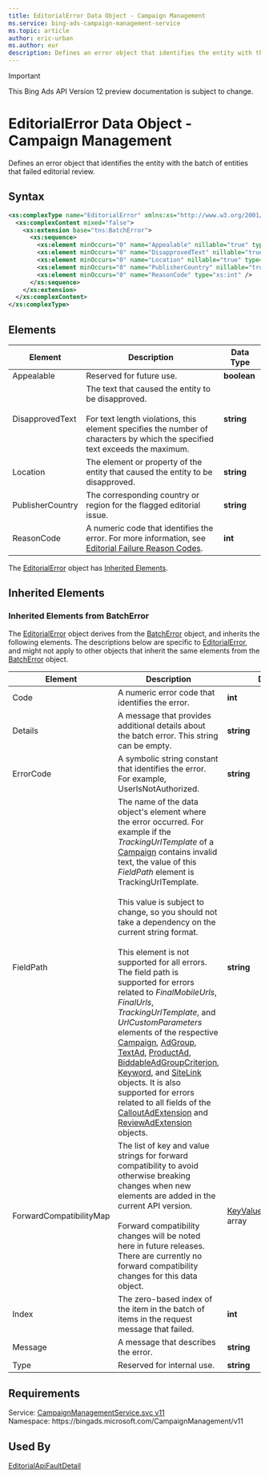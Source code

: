 ```yaml
---
title: EditorialError Data Object - Campaign Management
ms.service: bing-ads-campaign-management-service
ms.topic: article
author: eric-urban
ms.author: eur
description: Defines an error object that identifies the entity with the batch of entities that failed editorial review.
---
```

> [!IMPORTANT]
> This Bing Ads API Version 12 preview documentation is subject to change.

# EditorialError Data Object - Campaign Management
Defines an error object that identifies the entity with the batch of entities that failed editorial review.

## Syntax
```xml
<xs:complexType name="EditorialError" xmlns:xs="http://www.w3.org/2001/XMLSchema">
  <xs:complexContent mixed="false">
    <xs:extension base="tns:BatchError">
      <xs:sequence>
        <xs:element minOccurs="0" name="Appealable" nillable="true" type="xs:boolean" />
        <xs:element minOccurs="0" name="DisapprovedText" nillable="true" type="xs:string" />
        <xs:element minOccurs="0" name="Location" nillable="true" type="xs:string" />
        <xs:element minOccurs="0" name="PublisherCountry" nillable="true" type="xs:string" />
        <xs:element minOccurs="0" name="ReasonCode" type="xs:int" />
      </xs:sequence>
    </xs:extension>
  </xs:complexContent>
</xs:complexType>
```

## <a name="elements"></a>Elements

|Element|Description|Data Type|
|-----------|---------------|-------------|
|<a name="appealable"></a>Appealable|Reserved for future use.|**boolean**|
|<a name="disapprovedtext"></a>DisapprovedText|The text that caused the entity to be disapproved.<br /><br />For text length violations, this element specifies the number of characters by which the specified text exceeds the maximum.|**string**|
|<a name="location"></a>Location|The element or property of the entity that caused the entity to be disapproved.|**string**|
|<a name="publishercountry"></a>PublisherCountry|The corresponding country or region for the flagged editorial issue.|**string**|
|<a name="reasoncode"></a>ReasonCode|A numeric code that identifies the error. For more information, see [Editorial Failure Reason Codes](../guides/editorial-failure-reason-codes.md).|**int**|

The [EditorialError](editorialerror.md) object has [Inherited Elements](#inheritedelements).

## <a name="inheritedelements"></a>Inherited Elements

### <a name="inheritedelementsbatcherror"></a>Inherited Elements from BatchError
The [EditorialError](editorialerror.md) object derives from the [BatchError](batcherror.md) object, and inherits the following elements. The descriptions below are specific to [EditorialError](editorialerror.md), and might not apply to other objects that inherit the same elements from the [BatchError](batcherror.md) object.  

|Element|Description|Data Type|
|-----------|---------------|-------------|
|<a name="code"></a>Code|A numeric error code that identifies the error.|**int**|
|<a name="details"></a>Details|A message that provides additional details about the batch error. This string can be empty.|**string**|
|<a name="errorcode"></a>ErrorCode|A symbolic string constant that identifies the error. For example, UserIsNotAuthorized.|**string**|
|<a name="fieldpath"></a>FieldPath|The name of the data object's element where the error occurred. For example if the *TrackingUrlTemplate* of a [Campaign](campaign.md) contains invalid text, the value of this *FieldPath* element is TrackingUrlTemplate.<br /><br /> This value is subject to change, so you should not take a dependency on the current string format.<br /><br /> This element is not supported for all errors. The field path is supported for errors related to *FinalMobileUrls*, *FinalUrls*, *TrackingUrlTemplate*, and *UrlCustomParameters* elements of the respective [Campaign](campaign.md), [AdGroup](adgroup.md), [TextAd](textad.md), [ProductAd](productad.md), [BiddableAdGroupCriterion](biddableadgroupcriterion.md), [Keyword](keyword.md), and [SiteLink](sitelink.md) objects. It is also supported for errors related to all fields of the [CalloutAdExtension](calloutadextension.md) and [ReviewAdExtension](reviewadextension.md) objects.|**string**|
|<a name="forwardcompatibilitymap"></a>ForwardCompatibilityMap|The list of key and value strings for forward compatibility to avoid otherwise breaking changes when new elements are added in the current API version.<br /><br /> Forward compatibility changes will be noted here in future releases. There are currently no forward compatibility changes for this data object.|[KeyValuePairOfstringstring](keyvaluepairofstringstring.md) array|
|<a name="index"></a>Index|The zero-based index of the item in the batch of items in the request message that failed.|**int**|
|<a name="message"></a>Message|A message that describes the error.|**string**|
|<a name="type"></a>Type|Reserved for internal use.|**string**|

## Requirements
Service: [CampaignManagementService.svc v11](https://campaign.api.bingads.microsoft.com/Api/Advertiser/CampaignManagement/v11/CampaignManagementService.svc)  
Namespace: https\://bingads.microsoft.com/CampaignManagement/v11  

## Used By
[EditorialApiFaultDetail](editorialapifaultdetail.md)  
